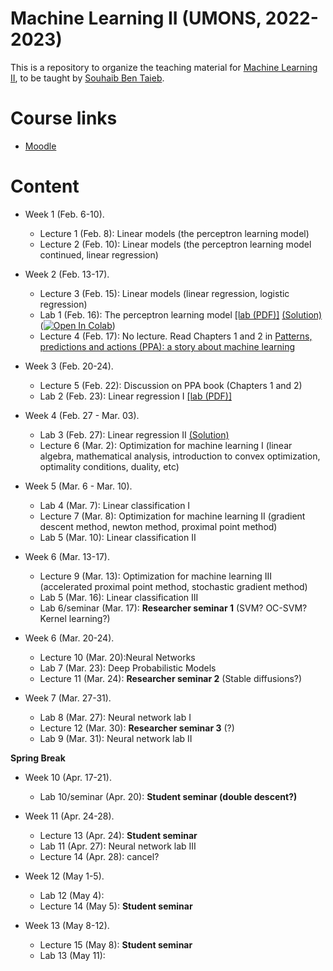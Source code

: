 # Machine Learning II (UMONS, 2022-2023)

This is a repository to organize the teaching material for [Machine Learning II](http://applications.umons.ac.be/web/fr/pde/2022-2023/aa/S-INFO-075.htm), to be taught by [Souhaib Ben Taieb](http://www.souhaib-bentaieb.com).

# Course links

- [Moodle](https://moodle.umons.ac.be/course/view.php?id=2786s)

# Content

- Week 1 (Feb. 6-10). 
  - Lecture 1 (Feb. 8): Linear models (the perceptron learning model)
  - Lecture 2 (Feb. 10): Linear models (the perceptron learning model continued, linear regression)

- Week 2 (Feb. 13-17). 
  - Lecture 3 (Feb. 15): Linear models (linear regression, logistic regression)
  - Lab 1 (Feb. 16): The perceptron learning model [[lab (PDF)]](./labs/The_perceptron_learning_model/The_perceptron_learning_model.pdf) [(Solution)](./labs/The_perceptron_learning_model/The_perceptron_learning_model_solution.ipynb) ([![Open In Colab](https://colab.research.google.com/assets/colab-badge.svg)](https://colab.research.google.com/github/bsouhaib/ML2-2023/blob/main/labs/The_perceptron_learning_model/The_perceptron_learning_model_solution.ipynb))
  - Lecture 4 (Feb. 17): No lecture. Read Chapters 1 and 2 in [Patterns, predictions and actions (PPA): a story about machine learning](https://mlstory.org/)

- Week 3 (Feb. 20-24).
   - Lecture 5 (Feb. 22): Discussion on PPA book (Chapters 1 and 2)
   - Lab 2 (Feb. 23): Linear regression I [[lab (PDF)]](./labs/Linear_regression/Linear_regression.pdf)
  
- Week 4 (Feb. 27 - Mar. 03).
  - Lab 3 (Feb. 27):  Linear regression II [(Solution)](./labs/Linear_regression/Linear_regression_solution.pdf)
  - Lecture 6  (Mar. 2): Optimization for machine learning I (linear algebra, mathematical analysis, introduction to convex optimization, optimality conditions, duality, etc) 
 
- Week 5 (Mar. 6 - Mar. 10).
  - Lab 4 (Mar. 7): Linear classification I
  - Lecture 7 (Mar. 8): Optimization for machine learning II (gradient descent method, newton method, proximal point method)
  - Lab 5 (Mar. 10): Linear classification II
 

- Week 6 (Mar. 13-17).
  - Lecture 9 (Mar. 13):  Optimization for machine learning III (accelerated proximal point method, stochastic gradient method)
  - Lab 5 (Mar. 16): Linear classification III
  - Lab 6/seminar (Mar. 17): **Researcher seminar 1** (SVM? OC-SVM? Kernel learning?) 

- Week 6 (Mar. 20-24).
  - Lecture 10 (Mar. 20):Neural Networks
  - Lab 7 (Mar. 23): Deep Probabilistic Models
  - Lecture 11 (Mar. 24):  **Researcher seminar 2** (Stable diffusions?)

- Week 7 (Mar. 27-31).
  - Lab 8 (Mar. 27): Neural network lab I
  - Lecture 12 (Mar. 30):  **Researcher seminar 3** (?)
  - Lab 9 (Mar. 31): Neural network lab II
  
**Spring Break**

- Week 10 (Apr. 17-21).
  - Lab 10/seminar (Apr. 20): **Student seminar (double descent?)**

- Week 11 (Apr. 24-28).
  - Lecture 13 (Apr. 24): **Student seminar**
  - Lab 11 (Apr. 27): Neural network lab III
  - Lecture 14 (Apr. 28): cancel?

- Week 12 (May 1-5).
  - Lab 12 (May 4):
  - Lecture 14 (May 5): **Student seminar**

- Week 13 (May 8-12).
  - Lecture 15 (May 8): **Student seminar**
  - Lab 13 (May 11):
 
